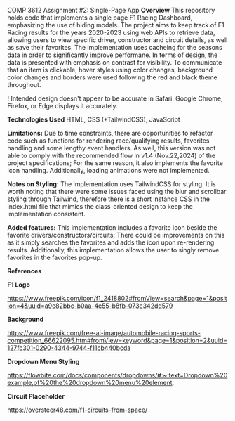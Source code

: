 COMP 3612 Assignment #2: Single-Page App
 **Overview**
This repository holds code that implements a single page F1 Racing Dashboard, emphasizing the use of hiding modals. The project aims to keep track of F1 Racing results for the years 2020-2023 using web APIs to retrieve data, allowing users to view specific driver, constructor and circuit details, as well as save their favorites. The implementation uses cacheing for the seasons data in order to significantly improve performane. In terms of design, the data is presented with emphasis on contrast for visibility. To communicate that an item is clickable, hover styles using color changes, background color changes and borders were used following the red and black theme throughout.
 
! Intended design doesn't appear to be accurate in Safari. Google Chrome, Firefox, or Edge displays it accurately.

**Technologies Used**
HTML, CSS (+TailwindCSS), JavaScript

**Limitations:** 
Due to time constraints, there are opportunities to refactor code such as functions for rendering race/qualifying results, favorites handling and some lengthy event handlers. As well, this version was not able to comply with the recommended flow in v1.4 (Nov.22,2024) of the project specifications; For the same reason, it also implements the favorite icon handling. Additionally, loading animations were not implemented.

**Notes on Styling:** 
The implementation uses TailwindCSS for styling. It is worth noting that there were some issues faced using the blur and scrollbar styling through Tailwind, therefore there is a short instance CSS in the index.html file that mimics the class-oriented design to keep the implementation consistent.

**Added features:** This implementation includes a favorite icon beside the favorite drivers/constructors/circuits; There could be improvements on this as it simply searches the favorites and adds the icon upon re-rendering results. Additionally, this implementation allows the user to singly remove favorites in the favorites pop-up.

**References**

**F1 Logo**

https://www.freepik.com/icon/f1_2418802#fromView=search&page=1&position=4&uuid=a9e82bbc-b0aa-4e55-b8fb-073e342dd579

**Background**

https://www.freepik.com/free-ai-image/automobile-racing-sports-competition_66622095.htm#fromView=keyword&page=1&position=2&uuid=127fc301-0290-4344-9744-f11cb440bcda

**Dropdown Menu Styling**

https://flowbite.com/docs/components/dropdowns/#:~:text=Dropdown%20example,of%20the%20dropdown%20menu%20element.

**Circuit Placeholder**

https://oversteer48.com/f1-circuits-from-space/

